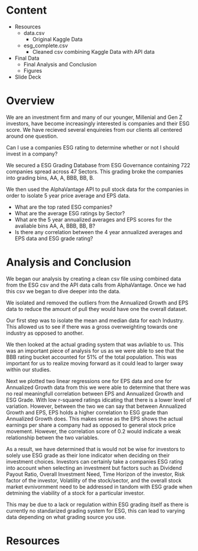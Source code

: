 # Content
* Resources
  * data.csv
    * Original Kaggle Data
  * esg_complete.csv
    * Cleaned csv combining Kaggle Data with API data
* Final Data
  * Final Analysis and Conclusion
  * Figures 
* Slide Deck

# Overview
We are an investment firm and many of our younger, Millenial and Gen Z investors, have become increasingly interested is companies and their ESG score. We have recieved several enquireies from our clients all centered around one question. 

Can I use a companies ESG rating to determine whether or not I should invest in a company?

We secured a ESG Grading Database from ESG Governance containing 722 companies spread across 47 Sectors. This grading broke the companies into grading bins, AA, A, BBB, BB, B. 

We then used the AlphaVantage API to pull stock data for the companies in order to isolate 5 year price average and EPS data.

* What are the top rated ESG companies?
* What are the average ESG ratings by Sector?
* What are the 5 year annualized averages and EPS scores for the avaliable bins AA, A, BBB, BB, B?
* Is there any correlation between the 4 year annualized averages and EPS data and ESG grade rating?



# Analysis and Conclusion
We began our analysis by creating a clean csv file using combined data from the ESG csv and the API data calls from AlphaVantage. Once we had this csv we began to dive deeper into the data. 

We isolated and removed the outliers from the Annualized Growth and EPS data to reduce the amount of pull they would have one the overall dataset.

Our first step was to isolate the mean and median data for each Industry. This allowed us to see if there was a gross overweighting towards one industry as opposed to another. 

We then looked at the actual grading system that was avliable to us. This was an important piece of analysis for us as we were able to see that the BBB rating bucket accounted for 51% of the total population. This was important for us to realize moving forward as it could lead to larger sway within our studies. 

Next we plotted two linear regressions one for EPS data and one for Annualized Growth data from this we were able to determine that there was no real meaningfull correlation between EPS and Annualized Growth and ESG Grade. With low r-squared ratings idicating that there is a lower level of variation. However, between the two we can say that between Annualized Growth and EPS, EPS holds a higher correlation to ESG grade than Annualized Growth does. This makes sense as the EPS shows the actual earnings per share a company had as opposed to general stock price movement. However, the correlation score of 0.2 would indicate a weak relationship betwen the two variables. 

As a result, we have determined that is would not be wise for investors to solely use ESG grade as their lone indicator when deciding on their investment choices. Investors can certainly take a companies ESG rating into account when selecting an investment but factors such as Dividend Payout Ratio, Overall Investment Need, Time Horizon of the investor, Risk factor of the investor, Volatility of the stock/sector, and the overall stock market evnivornment need to be addressed in tandom with ESG grade when detmining the viability of a stock for a particular investor. 

This may be due to a lack or regulation within ESG grading itself as there is currently no standarized grading system for ESG, this can lead to varying data depending on what grading source you use.



# Resources
